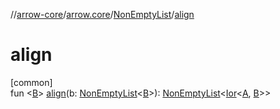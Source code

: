 //[arrow-core](../../../index.md)/[arrow.core](../index.md)/[NonEmptyList](index.md)/[align](align.md)

# align

[common]\
fun &lt;[B](align.md)&gt; [align](align.md)(b: [NonEmptyList](index.md)&lt;[B](align.md)&gt;): [NonEmptyList](index.md)&lt;[Ior](../-ior/index.md)&lt;[A](index.md), [B](align.md)&gt;&gt;
